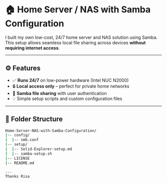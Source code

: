 # 🏠 Home Server / NAS with Samba Configuration

I built my own low-cost, 24/7 home server and NAS solution using Samba.  
This setup allows seamless local file sharing across devices **without requiring internet access**.

---

## ⚙️ Features

- ✅ **Runs 24/7** on low-power hardware (Intel NUC N2000)
- 🔒 **Local access only** – perfect for private home networks
- 📁 **Samba file sharing** with user authentication
- 💡 Simple setup scripts and custom configuration files

---

## 📁 Folder Structure

```bash
Home-Server-NAS-with-Samba-Configuration/
|-- config/
|  |-- smb.conf
|-- setup/
|  |-- Solid-Explorer-setup.md
|  |-- samba-setup.sh
|-- LICENSE
|-- README.md

---
Thanks Risa
